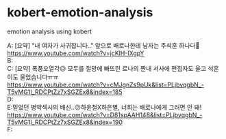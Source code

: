 # kobert-emotion-analysis
emotion analysis using kobert

A: [요약] "내 여자가 사귀잡니다.." 앞으로 배로나한테 남자는 주석훈 하나다💙    
https://www.youtube.com/watch?v=jcKlH-IXgpY  
B:    
C: [요약] 폭풍오열각😥 모두를 절망에 빠뜨린 로나의 짠내 서사에 편집자도 울고 석훈이도 울었습니다ㅠㅠ  
https://www.youtube.com/watch?v=cMJgnZs9pUk&list=PLjbvqgbN_-T5vMG1I_RDCPtZz7xSGZEx8&index=185  
D:  
E:믿었던 병약섹시의 배신..😖하윤철X하은별, 너희는 배로나에게 그러면 안 돼!  
https://www.youtube.com/watch?v=D81spAAH148&list=PLjbvqgbN_-T5vMG1I_RDCPtZz7xSGZEx8&index=190  
F: 
